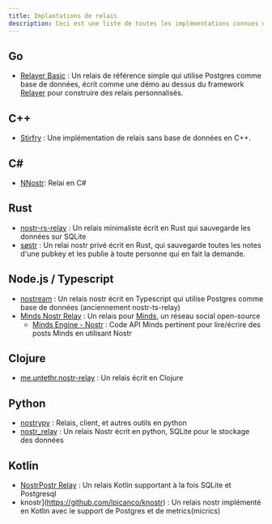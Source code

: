 ```yaml
---
title: Implantations de relais
description: Ceci est une liste de toutes les implémentations connues de la spécification du relais Nostr. Vous n'avez besoin de cette liste que si vous avez l'intention de faire fonctionner un relais vous-même. Les relais sont (jusqu'à présent) agnostiques en termes d'applications. Vous pouvez le faire fonctionner ou utiliser l'une ou l'autre des instances publiques.
---
```


## Go

- [Relayer Basic](https://github.com/fiatjaf/relayer/tree/master/basic) : Un relais de référence simple qui utilise Postgres comme base de données, écrit comme une démo au dessus du framework [Relayer](https://github.com/fiatjaf/relayer) pour construire des relais personnalisés.

## C++

- [Stirfry](https://github.com/hoytech/strfry) : Une implémentation de relais sans base de données en C++.

## C#

-   [NNostr](https://github.com/Kukks/NNostr): Relai en C#

## Rust

- [nostr-rs-relay](https://sr.ht/~gheartsfield/nostr-rs-relay/) : Un relais minimaliste écrit en Rust qui sauvegarde les données sur SQLite
- [søstr](https://github.com/metasikander/s0str) : Un relai nostr privé écrit en Rust, qui sauvegarde toutes les notes d'une pubkey et les publie à toute personne qui en fait la demande.

## Node.js / Typescript

- [nostream](https://github.com/Cameri/nostream) : Un relais nostr écrit en Typescript qui utilise Postgres comme base de données (anciennement nostr-ts-relay)
- [Minds Nostr Relay](https://gitlab.com/minds/infrastructure/nostr-relay) : Un relais pour [Minds](https://www.minds.com), un réseau social open-source
    - [Minds Engine - Nostr](https://gitlab.com/minds/engine/-/tree/master/Core/Nostr) : Code API Minds pertinent pour lire/écrire des posts Minds en utilisant Nostr

## Clojure

- [me.untethr.nostr-relay](https://github.com/atdixon/me.untethr.nostr-relay) : Un relais écrit en Clojure

## Python
- [nostrypy](https://github.com/monty888/nostrpy) : Relais, client, et autres outils en python
- [nostr_relay](https://code.pobblelabs.org/fossil/nostr_relay/) : Un relais Nostr écrit en python, SQLite pour le stockage des données

## Kotlin

- [NostrPostr Relay](https://github.com/Giszmo/NostrPostr/tree/master/NostrRelay) : Un relais Kotlin supportant à la fois SQLite et Postgresql
- knostr](https://github.com/lpicanco/knostr) : Un relais nostr implémenté en Kotlin avec le support de Postgres et de metrics(micrics)
